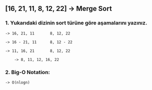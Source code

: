 ## [16, 21, 11, 8, 12, 22] -> Merge Sort

### 1. Yukarıdaki dizinin sort türüne göre aşamalarını yazınız.

    -> 16, 21, 11       8, 12, 22

    -> 16 - 21, 11      8, 12 - 22

    -> 11, 16, 21       8, 12, 22

        -> 8, 11, 12, 16, 22

### 2. Big-O Notation:

    -> O(nlogn)
